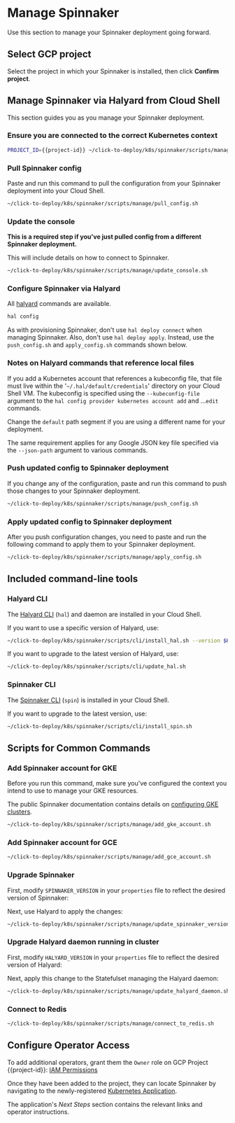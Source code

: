 # Manage Spinnaker

Use this section to manage your Spinnaker deployment going forward.

## Select GCP project

Select the project in which your Spinnaker is installed, then click **Confirm
project**.

<walkthrough-project-billing-setup>
</walkthrough-project-billing-setup>

## Manage Spinnaker via Halyard from Cloud Shell

This section guides you as you manage your Spinnaker deployment.

### Ensure you are connected to the correct Kubernetes context

```bash
PROJECT_ID={{project-id}} ~/click-to-deploy/k8s/spinnaker/scripts/manage/check_cluster_config.sh
```

### Pull Spinnaker config

Paste and run this command to pull the configuration from your Spinnaker
deployment into your Cloud Shell.


```bash
~/click-to-deploy/k8s/spinnaker/scripts/manage/pull_config.sh
```

### Update the console

**This is a required step if you've just pulled config from a different Spinnaker deployment.**

This will include details on how to connect to Spinnaker.

```bash
~/click-to-deploy/k8s/spinnaker/scripts/manage/update_console.sh
```

### Configure Spinnaker via Halyard

All [halyard](https://www.spinnaker.io/reference/halyard/commands/) commands are available.

```bash
hal config
```

As with provisioning Spinnaker, don't use `hal deploy connect` when managing
Spinnaker. Also, don't use `hal deploy apply`. Instead, use the `push_config.sh`
and `apply_config.sh` commands shown below.

### Notes on Halyard commands that reference local files

If you add a Kubernetes account that references a kubeconfig file, that file must live within
the '`~/.hal/default/credentials`' directory on your Cloud Shell VM. The
kubeconfig is specified using the `--kubeconfig-file` argument to the
`hal config provider kubernetes account add` and ...`edit` commands.

Change the `default` path segment if you are using a different name for your deployment.

The same requirement applies for any Google JSON key file specified via the
`--json-path` argument to various commands.

### Push updated config to Spinnaker deployment

If you change any of the configuration, paste and run this command to push
those changes to your Spinnaker deployment.

```bash
~/click-to-deploy/k8s/spinnaker/scripts/manage/push_config.sh
```

### Apply updated config to Spinnaker deployment

After you push configuration changes, you need to paste and run the following
command to apply them to your Spinnaker deployment.

```bash
~/click-to-deploy/k8s/spinnaker/scripts/manage/apply_config.sh
```

## Included command-line tools

### Halyard CLI

The [Halyard CLI](https://www.spinnaker.io/reference/halyard/) (`hal`) and
daemon are installed in your Cloud Shell.

If you want to use a specific version of Halyard, use:

```bash
~/click-to-deploy/k8s/spinnaker/scripts/cli/install_hal.sh --version $HALYARD_VERSION
```

If you want to upgrade to the latest version of Halyard, use:

```bash
~/click-to-deploy/k8s/spinnaker/scripts/cli/update_hal.sh
```

### Spinnaker CLI

The [Spinnaker CLI](https://www.spinnaker.io/guides/spin/app/) 
(`spin`) is installed in your Cloud Shell.

If you want to upgrade to the latest version, use:

```bash
~/click-to-deploy/k8s/spinnaker/scripts/cli/install_spin.sh
```

## Scripts for Common Commands

### Add Spinnaker account for GKE

Before you run this command, make sure you've configured the context you intend
to use to manage your GKE resources.

The public Spinnaker documentation contains details on [configuring GKE
clusters](https://www.spinnaker.io/setup/install/providers/kubernetes-v2/gke/).

```bash
~/click-to-deploy/k8s/spinnaker/scripts/manage/add_gke_account.sh
```

### Add Spinnaker account for GCE

```bash
~/click-to-deploy/k8s/spinnaker/scripts/manage/add_gce_account.sh
```

### Upgrade Spinnaker

First, modify `SPINNAKER_VERSION` in your `properties` file to reflect the desired version of Spinnaker:

<walkthrough-editor-open-file
    filePath="click-to-deploy/k8s/spinnaker/scripts/install/properties"
    text="Open properties file">
</walkthrough-editor-open-file>

Next, use Halyard to apply the changes:

```bash
~/click-to-deploy/k8s/spinnaker/scripts/manage/update_spinnaker_version.sh
```

### Upgrade Halyard daemon running in cluster

First, modify `HALYARD_VERSION` in your `properties` file to reflect the desired version of Halyard:

<walkthrough-editor-open-file
    filePath="click-to-deploy/k8s/spinnaker/scripts/install/properties"
    text="Open properties file">
</walkthrough-editor-open-file>

Next, apply this change to the Statefulset managing the Halyard daemon:

```bash
~/click-to-deploy/k8s/spinnaker/scripts/manage/update_halyard_daemon.sh
```

### Connect to Redis

```bash
~/click-to-deploy/k8s/spinnaker/scripts/manage/connect_to_redis.sh
```

## Configure Operator Access

To add additional operators, grant them the `Owner` role on GCP Project {{project-id}}: [IAM Permissions](https://console.developers.google.com/iam-admin/iam?project={{project-id}})

Once they have been added to the project, they can locate Spinnaker by navigating to the newly-registered [Kubernetes Application](https://console.developers.google.com/kubernetes/application/$ZONE/$DEPLOYMENT_NAME/spinnaker/$DEPLOYMENT_NAME?project={{project-id}}).

The application's *Next Steps* section contains the relevant links and operator instructions.

